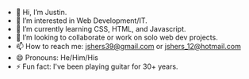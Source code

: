 - 👋 Hi, I’m Justin.
- 👀 I’m interested in Web Development/IT.
- 🌱 I’m currently learning CSS, HTML, and Javascript.
- 💞️ I’m looking to collaborate or work on solo web dev projects.
- 📫 How to reach me: jshers39@gmail.com or jshers_12@hotmail.com
- 😄 Pronouns: He/Him/His
- ⚡ Fun fact: I've been playing guitar for 30+ years.

<!---
DonAugustine/DonAugustine is a ✨ special ✨ repository because its `README.md` (this file) appears on your GitHub profile.
You can click the Preview link to take a look at your changes.
--->
